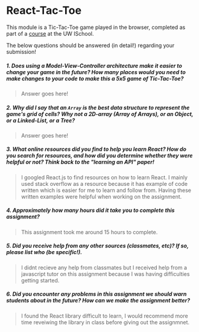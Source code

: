 # React-Tac-Toe

This module is a Tic-Tac-Toe game played in the browser, completed as part of a [course](http://arch-joelross.rhcloud.com/) at the UW ISchool. 

The below questions should be answered (in detail!) regarding your submission!


##### 1. Does using a Model-View-Controller architecture make it easier to change your game in the future? How many places would you need to make changes to your code to make this a 5x5 game of Tic-Tac-Toe?
> Answer goes here!


##### 2. Why did I say that an `Array` is the best data structure to represent the game's grid of cells? Why not a 2D-array (Array of Arrays), or an Object, or a Linked-List, or a Tree? 
> Answer goes here!


##### 3. What online resources did you find to help you learn React? How do you search for resources, and how did you determine whether they were helpful or not? Think back to the "learning an API" paper! 
> I googled React.js to find resources on how to learn React. I mainly used stack overflow as a resource because it has example of code written which is easier for me to learn and follow from. Having these written examples were helpful when working on the assignment.


##### 4. Approximately how many hours did it take you to complete this assignment? #####
> This assignment took me around 15 hours to complete.


##### 5. Did you receive help from any other sources (classmates, etc)? If so, please list who (be specific!). #####
> I didnt recieve any help from classmates but I received help from a javascript tutor on this assignment because I was having difficulties getting started. 


##### 6. Did you encounter any problems in this assignment we should warn students about in the future? How can we make the assignment better? #####
> I found the React library difficult to learn, I would recommend more time reveiwing the library in class before giving out the assignmnet. 
